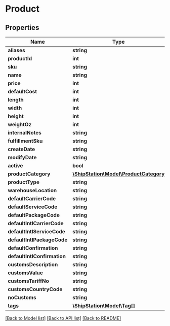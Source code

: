 # Product

## Properties
Name | Type | Description | Notes
------------ | ------------- | ------------- | -------------
**aliases** | **string** |  | [optional] 
**productId** | **int** |  | 
**sku** | **string** |  | 
**name** | **string** |  | 
**price** | **int** |  | 
**defaultCost** | **int** |  | 
**length** | **int** |  | 
**width** | **int** |  | 
**height** | **int** |  | 
**weightOz** | **int** |  | 
**internalNotes** | **string** |  | [optional] 
**fulfillmentSku** | **string** |  | 
**createDate** | **string** |  | 
**modifyDate** | **string** |  | 
**active** | **bool** |  | 
**productCategory** | [**\ShipStation\Model\ProductCategory**](ProductCategory.md) |  | 
**productType** | **string** |  | [optional] 
**warehouseLocation** | **string** |  | 
**defaultCarrierCode** | **string** |  | 
**defaultServiceCode** | **string** |  | 
**defaultPackageCode** | **string** |  | 
**defaultIntlCarrierCode** | **string** |  | 
**defaultIntlServiceCode** | **string** |  | 
**defaultIntlPackageCode** | **string** |  | 
**defaultConfirmation** | **string** |  | 
**defaultIntlConfirmation** | **string** |  | 
**customsDescription** | **string** |  | [optional] 
**customsValue** | **string** |  | [optional] 
**customsTariffNo** | **string** |  | [optional] 
**customsCountryCode** | **string** |  | [optional] 
**noCustoms** | **string** |  | [optional] 
**tags** | [**\ShipStation\Model\Tag[]**](Tag.md) |  | 

[[Back to Model list]](../README.md#documentation-for-models) [[Back to API list]](../README.md#documentation-for-api-endpoints) [[Back to README]](../README.md)


